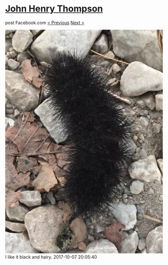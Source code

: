 # [John Henry Thompson](../README.md)
post Facebook.com
[< Previous](2017-10-08-1.md) [Next >](2017-10-07-2.md)

[![](../media/2017-10-07/Timeline-Photos-I-like-it-black-and-hairy.jpg)](../README.md)
I like it black and hairy.
2017-10-07 20:05:40